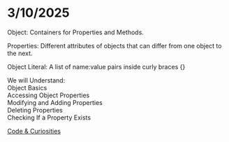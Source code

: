 # **3/10/2025**

Object: Containers for Properties and Methods.

Properties: Different attributes of objects that can differ from one object to the next.

Object Literal: A list of name:value pairs inside curly braces {}

We will Understand: <br> Object Basics <br> Accessing Object Properties <br> Modifying and Adding Properties <br> Deleting Properties <br> Checking If a Property Exists

[Code & Curiosities](https://sidequests.onrender.com/Blog/2025/Kadarius/)
